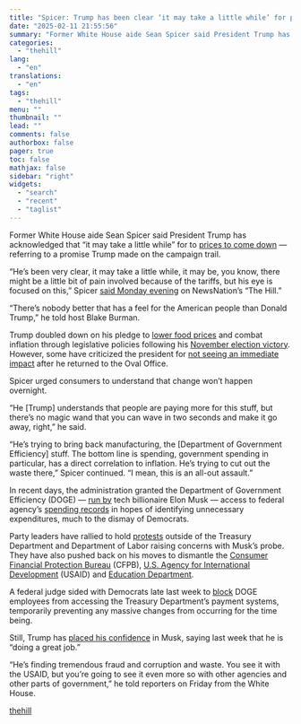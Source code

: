 ```yaml
---
title: "Spicer: Trump has been clear ‘it may take a little while’ for prices to come down"
date: "2025-02-11 21:55:56"
summary: "Former White House aide Sean Spicer said President Trump has acknowledged that “it may take a little while” for to prices to come down — referring to a promise Trump made on the campaign trail. “He’s been very clear, it may take a little while, it may be, you know,..."
categories:
  - "thehill"
lang:
  - "en"
translations:
  - "en"
tags:
  - "thehill"
menu: ""
thumbnail: ""
lead: ""
comments: false
authorbox: false
pager: true
toc: false
mathjax: false
sidebar: "right"
widgets:
  - "search"
  - "recent"
  - "taglist"
---
```


Former White House aide Sean Spicer said President Trump has acknowledged that “it may take a little while” for to [prices to come down](https://thehill.com/business/economy/5107379-vance-says-gas-grocery-prices-are-going-to-come-down-but-will-take-a-little-bit-of-time/) — referring to a promise Trump made on the campaign trail.

“He’s been very clear, it may take a little while, it may be, you know, there might be a little bit of pain involved because of the tariffs, but his eye is focused on this,” Spicer [said Monday evening](https://www.youtube.com/watch?v=8s2H0pb-tPI) on NewsNation’s “The Hill.”

“There’s nobody better that has a feel for the American people than Donald Trump,” he told host Blake Burman.

Trump doubled down on his pledge to [lower food prices](https://thehill.com/homenews/administration/5038002-trump-food-prices-lowered/) and combat inflation through legislative policies following his [November election victory](https://thehill.com/homenews/campaign/4969061-trump-wins-presidential-election/). However, some have criticized the president for [not seeing an immediate impact](https://thehill.com/homenews/house/5108645-democrats-criticize-trump-over-high-grocery-prices/) after he returned to the Oval Office.

Spicer urged consumers to understand that change won’t happen overnight.

“He [Trump] understands that people are paying more for this stuff, but there’s no magic wand that you can wave in two seconds and make it go away, right,” he said.

“He’s trying to bring back manufacturing, the [Department of Government Efficiency] stuff. The bottom line is spending, government spending in particular, has a direct correlation to inflation. He’s trying to cut out the waste there,” Spicer continued. “I mean, this is an all-out assault.”

In recent days, the administration granted the Department of Government Efficiency (DOGE) — [run by](https://thehill.com/policy/technology/5133585-elon-musk-doge-reforms/) tech billionaire Elon Musk — access to federal agency’s [spending records](https://thehill.com/business/5130169-elon-musk-access-federal-payments-doge-treasury/) in hopes of identifying unnecessary expenditures, much to the dismay of Democrats.

Party leaders have rallied to hold [protests](https://thehill.com/homenews/campaign/5131567-democrats-target-musk/) outside of the Treasury Department and Department of Labor raising concerns with Musk’s probe. They have also pushed back on his moves to dismantle the [Consumer Financial Protection Bureau](https://thehill.com/business/5136827-trump-administration-targets-cfpb/) (CFPB), [U.S. Agency for International Development](https://thehill.com/homenews/administration/5124147-trump-musk-usaid-attacks/) (USAID) and [Education Department](https://thehill.com/homenews/education/5125069-department-of-education-trump-musk-doge/).

A federal judge sided with Democrats late last week to [block](https://thehill.com/regulation/court-battles/5134238-judge-blocks-doge-musk-treasury/) DOGE employees from accessing the Treasury Department’s payment systems, temporarily preventing any massive changes from occurring for the time being.

Still, Trump has [placed his confidence](https://thehill.com/homenews/administration/5133093-trump-musk-doge-usaid-ishiba/) in Musk, saying last week that he is “doing a great job.”

“He’s finding tremendous fraud and corruption and waste. You see it with the USAID, but you’re going to see it even more so with other agencies and other parts of government,” he told reporters on Friday from the White House.

[thehill](https://thehill.com/business/5137839-spicer-trump-donald-trump-lower-prices/)

